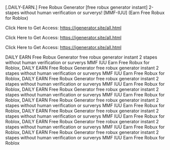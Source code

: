 [.DAILY-EARN.] Free Robux Generator [free robux generator instant] 2-stapes without human verification or surverys! [MMF-IUU] (Earn Free Robux for Roblox)

Click Here to Get Access: https://igenerator.site/all.html

Click Here to Get Access: https://igenerator.site/all.html

Click Here to Get Access: https://igenerator.site/all.html

 DAILY EARN Free Robux Generator free robux generator instant 2 stapes without human verification or surverys MMF IUU Earn Free Robux for Roblox, DAILY EARN Free Robux Generator free robux generator instant 2 stapes without human verification or surverys MMF IUU Earn Free Robux for Roblox, DAILY EARN Free Robux Generator free robux generator instant 2 stapes without human verification or surverys MMF IUU Earn Free Robux for Roblox, DAILY EARN Free Robux Generator free robux generator instant 2 stapes without human verification or surverys MMF IUU Earn Free Robux for Roblox, DAILY EARN Free Robux Generator free robux generator instant 2 stapes without human verification or surverys MMF IUU Earn Free Robux for Roblox, DAILY EARN Free Robux Generator free robux generator instant 2 stapes without human verification or surverys MMF IUU Earn Free Robux for Roblox, DAILY EARN Free Robux Generator free robux generator instant 2 stapes without human verification or surverys MMF IUU Earn Free Robux for Roblox, DAILY EARN Free Robux Generator free robux generator instant 2 stapes without human verification or surverys MMF IUU Earn Free Robux for Roblox
